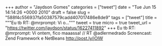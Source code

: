 
+++
author = "Jaydson Gomes"
categories = ["tweet"]
date = "Tue Jun 15 14:14:26 +0000 2010"
draft = false
slug = "588f4c556937fa50387579cadd407017486e8de9"
tags = ["tweet"]
title = """Eu tb RT: @mrprompt: Vi o..."""
tweet = true
micro = true
tweet_url = "https://twitter.com/jaydson/status/16227411892"
+++
Eu tb RT: @mrprompt: Vi ontem, fico maaassa! // RT @adlermedrado Screencast: Zend Framework e NetBeans http://post.ly/jOlW
